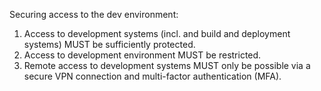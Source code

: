 Securing access to the dev environment:

1. Access to development systems (incl. and build and deployment systems) MUST be sufficiently protected.
2. Access to development environment MUST be restricted.
3. Remote access to development systems MUST only be possible via a secure VPN connection and multi-factor authentication (MFA).